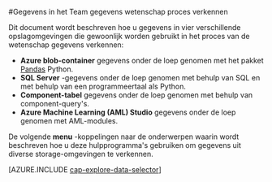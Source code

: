 <properties 
    pageTitle="Gegevens in het Team gegevens wetenschap proces verkennen | Microsoft Azure" 
    description="Het verkennen van de gegevens in diverse opslagomgevingen met." 
    services="machine-learning,storage" 
    documentationCenter="" 
    authors="bradsev" 
    manager="jhubbard" 
    editor="cgronlun" />

<tags 
    ms.service="machine-learning" 
    ms.workload="data-services" 
    ms.tgt_pltfrm="na" 
    ms.devlang="na" 
    ms.topic="article" 
    ms.date="09/13/2016" 
    ms.author="bradsev" /> 

#<a name="explore-data-in-the-team-data-science-process"></a>Gegevens in het Team gegevens wetenschap proces verkennen

Dit document wordt beschreven hoe u gegevens in vier verschillende opslagomgevingen die gewoonlijk worden gebruikt in het proces van de wetenschap gegevens verkennen:

- **Azure blob-container** gegevens onder de loep genomen met het pakket [Pandas](http://pandas.pydata.org/) Python.
- **SQL Server** -gegevens onder de loep genomen met behulp van SQL en met behulp van een programmeertaal als Python.
- **Component-tabel** gegevens onder de loep genomen met behulp van component-query's.
- **Azure Machine Learning (AML) Studio** gegevens onder de loep genomen met AML-modules.

De volgende **menu** -koppelingen naar de onderwerpen waarin wordt beschreven hoe u deze hulpprogramma's gebruiken om gegevens uit diverse storage-omgevingen te verkennen. 

[AZURE.INCLUDE [cap-explore-data-selector](../../includes/cap-explore-data-selector.md)]


